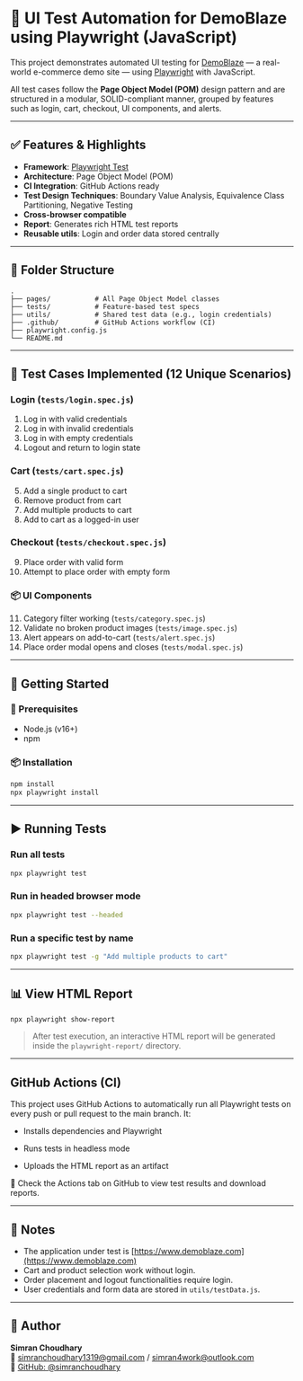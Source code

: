 # 🧪 UI Test Automation for DemoBlaze using Playwright (JavaScript)

This project demonstrates automated UI testing for [DemoBlaze](https://www.demoblaze.com) — a real-world e-commerce demo site — using [Playwright](https://playwright.dev/) with JavaScript.

All test cases follow the **Page Object Model (POM)** design pattern and are structured in a modular, SOLID-compliant manner, grouped by features such as login, cart, checkout, UI components, and alerts.

---

## ✅ Features & Highlights

- **Framework**: [Playwright Test](https://playwright.dev/docs/test-intro)
- **Architecture**: Page Object Model (POM)
- **CI Integration**: GitHub Actions ready
- **Test Design Techniques**: Boundary Value Analysis, Equivalence Class Partitioning, Negative Testing
- **Cross-browser compatible**
- **Report**: Generates rich HTML test reports
- **Reusable utils**: Login and order data stored centrally

---

## 📁 Folder Structure

```
.
├── pages/           # All Page Object Model classes
├── tests/           # Feature-based test specs
├── utils/           # Shared test data (e.g., login credentials)
├── .github/         # GitHub Actions workflow (CI)
├── playwright.config.js
└── README.md
```

---

## 🧪 Test Cases Implemented (12 Unique Scenarios)

### Login (`tests/login.spec.js`)

1. Log in with valid credentials
2. Log in with invalid credentials
3. Log in with empty credentials
4. Logout and return to login state

### Cart (`tests/cart.spec.js`)

5.  Add a single product to cart
6.  Remove product from cart
7.  Add multiple products to cart
8.  Add to cart as a logged-in user

### Checkout (`tests/checkout.spec.js`)

9.  Place order with valid form
10. Attempt to place order with empty form

### 📦 UI Components

11.  Category filter working (`tests/category.spec.js`)
12.  Validate no broken product images (`tests/image.spec.js`)
13.  Alert appears on add-to-cart (`tests/alert.spec.js`)
14.  Place order modal opens and closes (`tests/modal.spec.js`)

---

## 🚀 Getting Started

### 🔧 Prerequisites

- Node.js (v16+)
- npm

### 📦 Installation

```bash
npm install
npx playwright install
```

---

## ▶️ Running Tests

### Run all tests

```bash
npx playwright test
```

### Run in headed browser mode

```bash
npx playwright test --headed
```

### Run a specific test by name

```bash
npx playwright test -g "Add multiple products to cart"
```

---

## 📊 View HTML Report

```bash
npx playwright show-report
```

> After test execution, an interactive HTML report will be generated inside the `playwright-report/` directory.

---

## GitHub Actions (CI)

This project uses GitHub Actions to automatically run all Playwright tests on every push or pull request to the main branch. It:

- Installs dependencies and Playwright

- Runs tests in headless mode

- Uploads the HTML report as an artifact

📍 Check the Actions tab on GitHub to view test results and download reports.

---

## 📌 Notes

- The application under test is [https://www.demoblaze.com](https://www.demoblaze.com)
- Cart and product selection work without login.
- Order placement and logout functionalities require login.
- User credentials and form data are stored in `utils/testData.js`.

---

## 🙋 Author

**Simran Choudhary**  
📧 simranchoudhary1319@gmail.com / simran4work@outlook.com  
🔗 [GitHub: @simranchoudhary](https://github.com/simranchoudhary)
